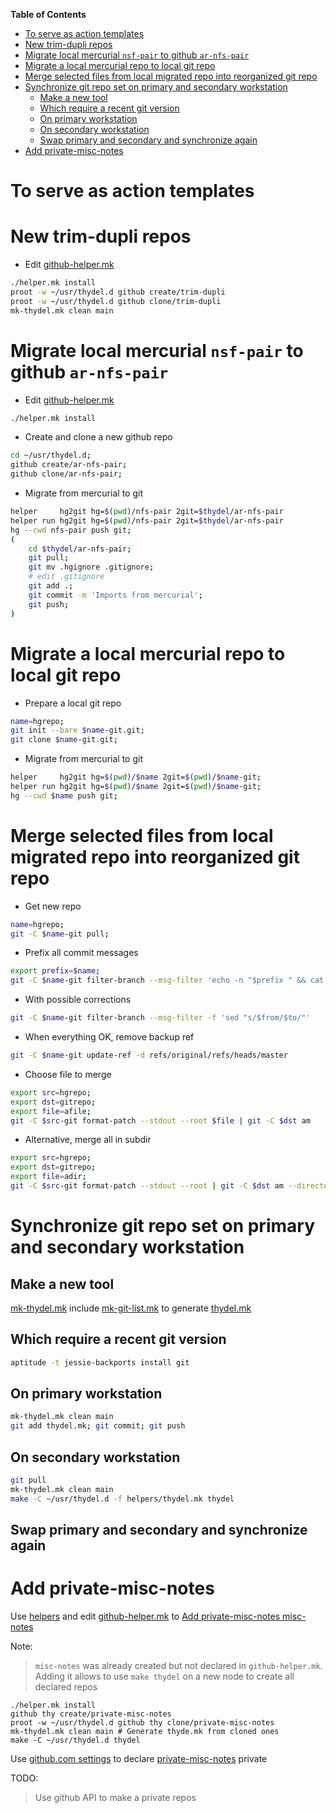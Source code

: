 <!-- markdown-toc start - Don't edit this section. Run M-x markdown-toc-refresh-toc -->
**Table of Contents**

- [To serve as action templates](#to-serve-as-action-templates)
- [New trim-dupli repos](#new-trim-dupli-repos)
- [Migrate local mercurial `nsf-pair` to github `ar-nfs-pair`](#migrate-local-mercurial-nsf-pair-to-github-ar-nfs-pair)
- [Migrate a local mercurial repo to local git repo](#migrate-a-local-mercurial-repo-to-local-git-repo)
- [Merge selected files from local migrated repo into reorganized git repo](#merge-selected-files-from-local-migrated-repo-into-reorganized-git-repo)
- [Synchronize git repo set on primary and secondary workstation](#synchronize-git-repo-set-on-primary-and-secondary-workstation)
    - [Make a new tool](#make-a-new-tool)
    - [Which require a recent git version](#which-require-a-recent-git-version)
    - [On primary workstation](#on-primary-workstation)
    - [On secondary workstation](#on-secondary-workstation)
    - [Swap primary and secondary and synchronize again](#swap-primary-and-secondary-and-synchronize-again)
- [Add private-misc-notes](#add-private-misc-notes)

<!-- markdown-toc end -->

# To serve as action templates

# New trim-dupli repos

- Edit [github-helper.mk](https://github.com/thydel/helpers/commit/bc0294c691ea5aba195eefd6994f00b73fc016c1)

```bash
./helper.mk install
proot -w ~/usr/thydel.d github create/trim-dupli
proot -w ~/usr/thydel.d github clone/trim-dupli
mk-thydel.mk clean main
```

# Migrate local mercurial `nsf-pair` to github `ar-nfs-pair`

- Edit [github-helper.mk](https://github.com/thydel/helpers/commit/a5018f17318f07960d2c020379f6a6aea2d3a19c)

```bash
./helper.mk install
```

- Create and clone a new github repo

```bash
cd ~/usr/thydel.d;
github create/ar-nfs-pair;
github clone/ar-nfs-pair;
```

- Migrate from mercurial to git

```bash
helper     hg2git hg=$(pwd)/nfs-pair 2git=$thydel/ar-nfs-pair
helper run hg2git hg=$(pwd)/nfs-pair 2git=$thydel/ar-nfs-pair
hg --cwd nfs-pair push git;
(
	cd $thydel/ar-nfs-pair;
	git pull;
	git mv .hgignore .gitignore;
	# edit .gitignore
	git add .;
	git commit -m 'Imports from mercurial';
	git push;
)
```

# Migrate a local mercurial repo to local git repo

- Prepare a local git repo

```bash
name=hgrepo;
git init --bare $name-git.git;
git clone $name-git.git;
```
- Migrate from mercurial to git

```bash
helper     hg2git hg=$(pwd)/$name 2git=$(pwd)/$name-git;
helper run hg2git hg=$(pwd)/$name 2git=$(pwd)/$name-git;
hg --cwd $name push git;
```

# Merge selected files from local migrated repo into reorganized git repo

- Get new repo

```bash
name=hgrepo;
git -C $name-git pull;
```

- Prefix all commit messages

```bash
export prefix=$name;
git -C $name-git filter-branch --msg-filter 'echo -n "$prefix " && cat'
```

- With possible corrections

```bash
git -C $name-git filter-branch --msg-filter -f 'sed "s/$from/$to/"'
```

- When everything OK, remove backup ref

```bash
git -C $name-git update-ref -d refs/original/refs/heads/master

```

- Choose file to merge

```bash
export src=hgrepo;
export dst=gitrepo;
export file=afile;
git -C $src-git format-patch --stdout --root $file | git -C $dst am
```

- Alternative, merge all in subdir

```bash
export src=hgrepo;
export dst=gitrepo;
export file=adir;
git -C $src-git format-patch --stdout --root | git -C $dst am --directory $adir
```

# Synchronize git repo set on primary and secondary workstation

## Make a new tool

[mk-thydel.mk](mk-thydel.mk) include [mk-git-list.mk](mk-git-list.mk)
to generate [thydel.mk](thydel.mk)
  
## Which require a recent git version

```bash
aptitude -t jessie-backports install git
```

## On primary workstation

```bash
mk-thydel.mk clean main
git add thydel.mk; git commit; git push
```

## On secondary workstation

```bash
git pull
mk-thydel.mk clean main
make -C ~/usr/thydel.d -f helpers/thydel.mk thydel
```

## Swap primary and secondary and synchronize again

# Add private-misc-notes

Use [helpers][]
and edit [github-helper.mk][]
to [Add private-misc-notes misc-notes][]

Note:

> `misc-notes` was already created but not declared in
> `github-helper.mk`.  Adding it allows to use `make thydel` on a new
> node to create all declared repos

[helpers]:
	https://github.com/thydel/helpers "github.com repos"

[github-helper.mk]:
	https://github.com/thydel/helpers/blob/master/github-helper.mk "github.com file"

[Add private-misc-notes misc-notes]:
	https://github.com/thydel/helpers/commit/27bde59c2be6f7dd9c5ea3d4beca2271233ab50f "github.com commit"

```
./helper.mk install
github thy create/private-misc-notes
proot -w ~/usr/thydel.d github thy clone/private-misc-notes
mk-thydel.mk clean main # Generate thyde.mk from cloned ones
make -C ~/usr/thydel.d thydel
```

Use [github.com settings][] to declare [private-misc-notes][] private

TODO:

> Use github API to make a private repos

[github.com settings]:
	https://github.com/thydel/private-misc-notes/settings "github.com ops"

[private-misc-notes]:
	https://github.com/thydel/private-misc-notes "github.com repos"
